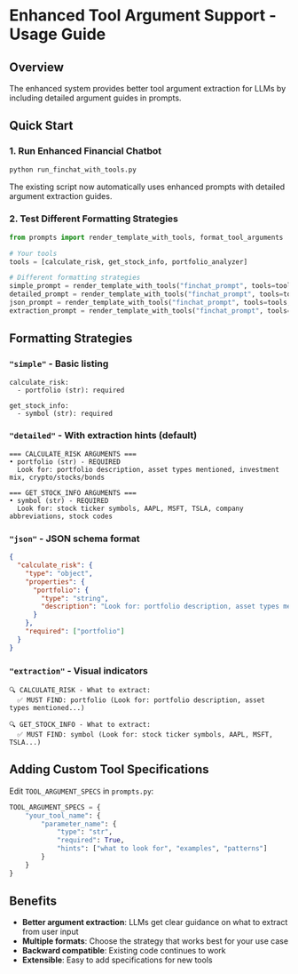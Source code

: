 # Enhanced Tool Argument Support - Usage Guide

## Overview
The enhanced system provides better tool argument extraction for LLMs by including detailed argument guides in prompts.

## Quick Start

### 1. Run Enhanced Financial Chatbot
```bash
python run_finchat_with_tools.py
```
The existing script now automatically uses enhanced prompts with detailed argument extraction guides.

### 2. Test Different Formatting Strategies
```python
from prompts import render_template_with_tools, format_tool_arguments

# Your tools
tools = [calculate_risk, get_stock_info, portfolio_analyzer]

# Different formatting strategies
simple_prompt = render_template_with_tools("finchat_prompt", tools=tools, formatter_strategy="simple")
detailed_prompt = render_template_with_tools("finchat_prompt", tools=tools, formatter_strategy="detailed")  # Default
json_prompt = render_template_with_tools("finchat_prompt", tools=tools, formatter_strategy="json")
extraction_prompt = render_template_with_tools("finchat_prompt", tools=tools, formatter_strategy="extraction")
```

## Formatting Strategies

### `"simple"` - Basic listing
```
calculate_risk:
  - portfolio (str): required

get_stock_info:
  - symbol (str): required
```

### `"detailed"` - With extraction hints (default)
```
=== CALCULATE_RISK ARGUMENTS ===
• portfolio (str) - REQUIRED
  Look for: portfolio description, asset types mentioned, investment mix, crypto/stocks/bonds

=== GET_STOCK_INFO ARGUMENTS ===
• symbol (str) - REQUIRED
  Look for: stock ticker symbols, AAPL, MSFT, TSLA, company abbreviations, stock codes
```

### `"json"` - JSON schema format
```json
{
  "calculate_risk": {
    "type": "object",
    "properties": {
      "portfolio": {
        "type": "string",
        "description": "Look for: portfolio description, asset types mentioned..."
      }
    },
    "required": ["portfolio"]
  }
}
```

### `"extraction"` - Visual indicators
```
🔍 CALCULATE_RISK - What to extract:
  ✅ MUST FIND: portfolio (Look for: portfolio description, asset types mentioned...)

🔍 GET_STOCK_INFO - What to extract:
  ✅ MUST FIND: symbol (Look for: stock ticker symbols, AAPL, MSFT, TSLA...)
```

## Adding Custom Tool Specifications

Edit `TOOL_ARGUMENT_SPECS` in `prompts.py`:

```python
TOOL_ARGUMENT_SPECS = {
    "your_tool_name": {
        "parameter_name": {
            "type": "str",
            "required": True,
            "hints": ["what to look for", "examples", "patterns"]
        }
    }
}
```

## Benefits

- **Better argument extraction**: LLMs get clear guidance on what to extract from user input
- **Multiple formats**: Choose the strategy that works best for your use case
- **Backward compatible**: Existing code continues to work
- **Extensible**: Easy to add specifications for new tools